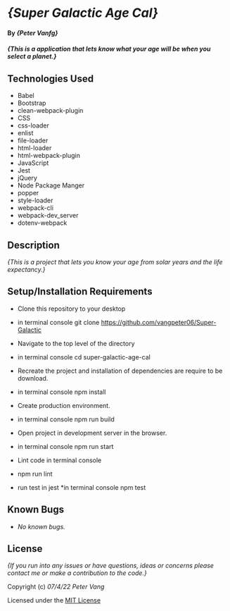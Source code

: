 # _{Super Galactic Age Cal}_

#### By _**{Peter Vanfg}**_

#### _{This is a application that lets know what your age will be when you select a planet.}_

## Technologies Used

* Babel
* Bootstrap
* clean-webpack-plugin
* CSS
* css-loader
* enlist
* file-loader
* html-loader
* html-webpack-plugin
* JavaScript
* Jest
* jQuery
* Node Package Manger
* popper
* style-loader
* webpack-cli
* webpack-dev_server
* dotenv-webpack

## Description

_{This is a project that lets you know your age from solar years and the life expectancy.}_

## Setup/Installation Requirements

* Clone this repository to your desktop
* in terminal console git clone https://github.com/vangpeter06/Super-Galactic
* Navigate to the top level of the directory
* in terminal console cd super-galactic-age-cal

* Recreate the project and installation of dependencies are require to be download.
* in terminal console npm install
* Create production environment.
* in terminal console npm run build
* Open project in development server in the browser.
* in terminal console npm run start
* Lint code in terminal console 
* npm run lint
* run test in jest
*in terminal console npm test

## Known Bugs

* _No known bugs._


## License

_{If you run into any issues or have questions, ideas or concerns please contact me or make a contribution to the code.}_

Copyright (c) _07/4/22_ _Peter Vang_

Licensed under the [MIT License](LICENSE)
